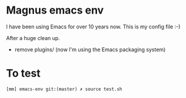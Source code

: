 # Magnus emacs env

I have been using Emacs for over 10 years now. This is my config file :-)

After a huge clean up. 

- remove plugins/ (now I'm using the Emacs packaging system)

# To test

    [mm] emacs-env git:(master) ✗ source test.sh